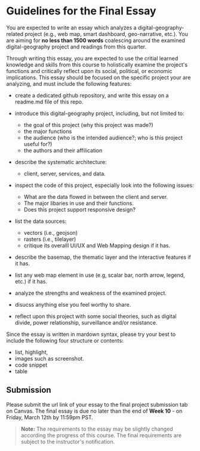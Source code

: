 # Guidelines for the Final Essay

You are expected to write an essay which analyzes a digital-geography-related project (e.g., web map, smart dashboard, geo-narrative, etc.). You are aiming for **no less than 1500 words** coalescing around the examined digital-geography project and readings from this quarter.

Through writing this essay, you are expected to use the critial learned knowledge and skills from this course to holistically examine the project's functions and critically reflect upon its social, political, or economic implications. This essay should be focused on the specific project your are analyzing, and must include the following features:

- create a dedicated github repository, and write this essay on a readme.md file of this repo.

- introduce this digital-geography project, including, but not limited to:
  - the goal of this project (why this project was made?)
  - the major functions
  - the audience (who is the intended audience?; who is this project useful for?)
  - the authors and their affilication
  
- describe the systematic architecture:
  - client, server, services, and data.
  
- inspect the code of this project, especially look into the following issues:
  - What are the data flowed in between the client and server.
  - The major libaries in use and their functions.
  - Does this project support responsive design?
  
- list the data sources:
  - vectors (i.e., geojson)
  - rasters (i.e., tilelayer)
  - critique its overalll UI/UX and Web Mapping design if it has.
  
- describe the basemap, the thematic layer and the interactive features if it has.

- list any web map element in use (e.g, scalar bar, north arrow, legend, etc.) if it has.

- analyze the strengths and weakness of the examined project.

- disucss anything else you feel worthy to share.

- reflect upon this project with some social theories, such as digital divide, power relationship, surveillance and/or resistance.



Since the essay is written in mardown syntax, please try your best to include the following four structure or contents:

- list, highlight,
- images such as screenshot.
- code snippet
- table

## Submission

Please submit the url link of your essay to the final project submission tab on Canvas. The final essay is due no later than the end of **Week 10** - on Friday, March 12th by 11:59pm PST.


>  **Note:** The requirements to the essay may be slightly changed according the progress of this course. The final requirements are subject to the instructor's notification.
